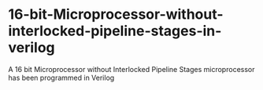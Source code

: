 # 16-bit-Microprocessor-without-interlocked-pipeline-stages-in-verilog

A 16 bit Microprocessor without Interlocked Pipeline Stages microprocessor has been programmed in Verilog
